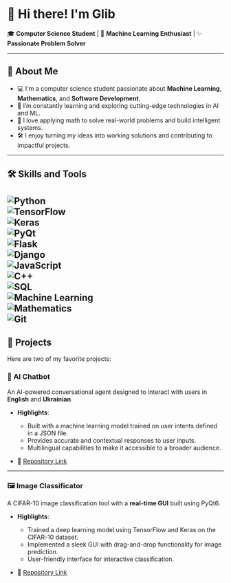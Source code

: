 # 👋 Hi there! I'm Glib

🎓 **Computer Science Student** | 🤖 **Machine Learning Enthusiast** | ✨ **Passionate Problem Solver**  

---

## 🚀 About Me

- 💻 I'm a computer science student passionate about **Machine Learning**, **Mathematics**, and **Software Development**.  
- 🌱 I’m constantly learning and exploring cutting-edge technologies in AI and ML.  
- 🧠 I love applying math to solve real-world problems and build intelligent systems.  
- 🛠️ I enjoy turning my ideas into working solutions and contributing to impactful projects.  

---

## 🛠 Skills and Tools

![Python](https://img.shields.io/badge/-Python-05122A?style=flat&logo=python)  
![TensorFlow](https://img.shields.io/badge/-TensorFlow-05122A?style=flat&logo=tensorflow)  
![Keras](https://img.shields.io/badge/-Keras-05122A?style=flat&logo=keras)  
![PyQt](https://img.shields.io/badge/-PyQt-05122A?style=flat&logo=qt)  
![Flask](https://img.shields.io/badge/-Flask-05122A?style=flat&logo=flask)  
![Django](https://img.shields.io/badge/-Django-05122A?style=flat&logo=django)  
![JavaScript](https://img.shields.io/badge/-JavaScript-05122A?style=flat&logo=javascript)  
![C++](https://img.shields.io/badge/-C++-05122A?style=flat&logo=cplusplus)  
![SQL](https://img.shields.io/badge/-SQL-05122A?style=flat&logo=postgresql)  
![Machine Learning](https://img.shields.io/badge/-Machine%20Learning-05122A?style=flat&logo=scikit-learn)  
![Mathematics](https://img.shields.io/badge/-Mathematics-05122A?style=flat&logo=matplotlib)  
![Git](https://img.shields.io/badge/-Git-05122A?style=flat&logo=git)  
---

## 🚀 Projects

Here are two of my favorite projects:

### 🤖 **AI Chatbot**
An AI-powered conversational agent designed to interact with users in **English** and **Ukrainian**.  

- **Highlights**:
  - Built with a machine learning model trained on user intents defined in a JSON file.
  - Provides accurate and contextual responses to user inputs.
  - Multilingual capabilities to make it accessible to a broader audience.

- 🔗 [Repository Link](https://github.com/a1regg/AI-chatbot)

---

### 🖼 **Image Classificator**
A CIFAR-10 image classification tool with a **real-time GUI** built using PyQt6.  

- **Highlights**:
  - Trained a deep learning model using TensorFlow and Keras on the CIFAR-10 dataset.
  - Implemented a sleek GUI with drag-and-drop functionality for image prediction.
  - User-friendly interface for interactive classification.

- 🔗 [Repository Link](https://github.com/a1regg/image-classifier)

